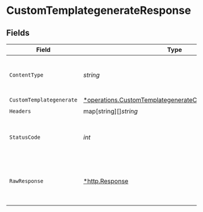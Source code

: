 # CustomTemplategenerateResponse


## Fields

| Field                                                                                                                                      | Type                                                                                                                                       | Required                                                                                                                                   | Description                                                                                                                                | Example                                                                                                                                    |
| ------------------------------------------------------------------------------------------------------------------------------------------ | ------------------------------------------------------------------------------------------------------------------------------------------ | ------------------------------------------------------------------------------------------------------------------------------------------ | ------------------------------------------------------------------------------------------------------------------------------------------ | ------------------------------------------------------------------------------------------------------------------------------------------ |
| `ContentType`                                                                                                                              | *string*                                                                                                                                   | :heavy_check_mark:                                                                                                                         | HTTP response content type for this operation                                                                                              |                                                                                                                                            |
| `CustomTemplategenerate`                                                                                                                   | [*operations.CustomTemplategenerateCustomTemplategenerate](../../../pkg/models/operations/customtemplategeneratecustomtemplategenerate.md) | :heavy_minus_sign:                                                                                                                         | OK                                                                                                                                         | {"status":"success","max_results":"1","temperature":"0.5","max_words":100,"id":289}                                                        |
| `Headers`                                                                                                                                  | map[string][]*string*                                                                                                                      | :heavy_check_mark:                                                                                                                         | N/A                                                                                                                                        |                                                                                                                                            |
| `StatusCode`                                                                                                                               | *int*                                                                                                                                      | :heavy_check_mark:                                                                                                                         | HTTP response status code for this operation                                                                                               |                                                                                                                                            |
| `RawResponse`                                                                                                                              | [*http.Response](https://pkg.go.dev/net/http#Response)                                                                                     | :heavy_check_mark:                                                                                                                         | Raw HTTP response; suitable for custom response parsing                                                                                    |                                                                                                                                            |
